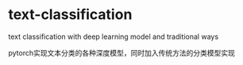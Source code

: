 # text-classification
text classification with deep learning model and traditional ways

pytorch实现文本分类的各种深度模型，同时加入传统方法的分类模型实现
